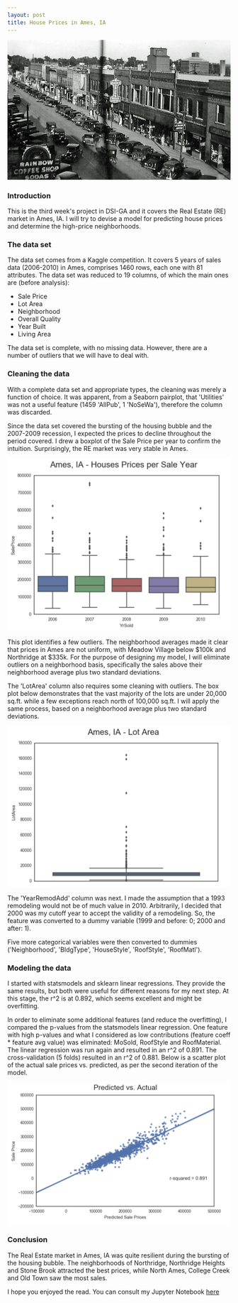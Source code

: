 ```yaml
---
layout: post
title: House Prices in Ames, IA
---
```


![Image](../images/Ames-Iowa-1935.png)

### Introduction

This is the third week's project in DSI-GA and it covers the Real Estate (RE) market in Ames, IA.
I will try to devise a model for predicting house prices and determine the high-price neighborhoods.

### The data set

The data set comes from a Kaggle competition. It covers 5 years of sales data (2006-2010) in Ames, comprises 1460 rows, each one with 81 attributes. The data set was reduced to 19 columns, of which the main ones are (before analysis):

  - Sale Price
  - Lot Area
  - Neighborhood
  - Overall Quality
  - Year Built
  - Living Area

The data set is complete, with no missing data. However, there are a number of outliers that we will have to deal with.

### Cleaning the data

With a complete data set and appropriate types, the cleaning was merely a function of choice. It was apparent, from a Seaborn pairplot, that 'Utilities' was not a useful feature (1459 'AllPub', 1 'NoSeWa'), therefore the column was discarded.

Since the data set covered the bursting of the housing bubble and the 2007-2009 recession, I expected the prices to decline throughout the period covered. I drew a boxplot of the Sale Price per year to confirm the intuition. Surprisingly, the RE market was very stable in Ames.

![Image](../images/ames_saleprice_per_year.png)

This plot identifies a few outliers. The neighborhood averages made it clear that prices in Ames are not uniform, with Meadow Village below $100k and Northridge at $335k. For the purpose of designing my model, I will eliminate outliers on a neighborhood basis, specifically the sales above their neighborhood average plus two standard deviations.

The 'LotArea' column also requires some cleaning with outliers. The box plot below demonstrates that the vast majority of the lots are under 20,000 sq.ft. while a few exceptions reach north of 100,000 sq.ft. I will apply the same process, based on a neighborhood average plus two standard deviations.

![Image](../images/ames_lotarea_boxplot.png)

The 'YearRemodAdd' column was next. I made the assumption that a 1993 remodeling would not be of much value in 2010. Arbitrarily, I decided that 2000 was my cutoff year to accept the validity of a remodeling. So, the feature was converted to a dummy variable (1999 and before: 0; 2000 and after: 1).

Five more categorical variables were then converted to dummies ('Neighborhood', 'BldgType', 'HouseStyle', 'RoofStyle', 'RoofMatl').

### Modeling the data

I started with statsmodels and sklearn linear regressions. They provide the same results, but both were useful for different reasons for my next step. At this stage, the r^2 is at 0.892, which seems excellent and might be overfitting.

In order to eliminate some additional features (and reduce the overfitting), I compared the p-values from the statsmodels linear regression. One feature with high p-values and what I considered as low contributions (feature coeff * feature avg value) was eliminated: MoSold, RoofStyle and RoofMaterial. The linear regression was run again and resulted in an r^2 of 0.891. The cross-validation (5 folds) resulted in an r^2 of 0.881. Below is a scatter plot of the actual sale prices vs. predicted, as per the second iteration of the model.

![Image](../images/ames_act_pred.png)


### Conclusion

The Real Estate market in Ames, IA was quite resilient during the bursting of the housing bubble. The neighborhoods of Northridge, Northridge Heights and Stone Brook attracted the best prices, while North Ames, College Creek and Old Town saw the most sales. 

I hope you enjoyed the read. You can consult my Jupyter Notebook [here](https://git.generalassemb.ly/Thierry123/project-3-house-prices/blob/master/Project-3-housing.ipynb)







